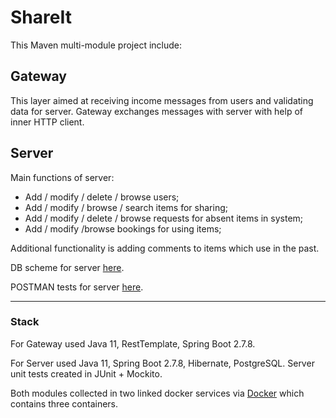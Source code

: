 # ShareIt
This Maven multi-module project include:

## Gateway
This layer aimed at receiving income messages from users and validating data for server.
Gateway exchanges messages with server with help of inner HTTP client.

## Server
Main functions of server:
* Add / modify / delete / browse users;
* Add / modify / browse / search items for sharing;
* Add / modify / delete / browse requests for absent items in system;
* Add / modify /browse bookings for using items;

Additional functionality is adding comments to items which use in the past.

DB scheme for server [here](/assets/db-scheme.png).

POSTMAN tests for server [here](https://github.com/yandex-praktikum/java-shareit/blob/add-docker/postman/sprint.json).
***
### Stack
For Gateway used Java 11, RestTemplate, Spring Boot 2.7.8.

For Server used Java 11, Spring Boot 2.7.8, Hibernate, PostgreSQL.
Server unit tests created in JUnit + Mockito.

Both modules collected in two linked docker services via [Docker](/docker-compose.yml) which contains three containers.
